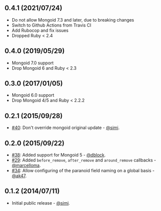 ## 0.4.1 (2021/07/24)

* Do not allow Mongoid 7.3 and later, due to breaking changes
* Switch to Github Actions from Travis CI
* Add Rubocop and fix issues
* Dropped Ruby < 2.4

## 0.4.0 (2019/05/29)

* Mongoid 7.0 support
* Drop Mongoid 6 and Ruby < 2.3

## 0.3.0 (2017/01/05)

* Mongoid 6.0 support
* Drop Mongoid 4/5 and Ruby < 2.2.2

## 0.2.1 (2015/09/28)

* [#40](https://github.com/simi/mongoid_paranoia/pull/40): Don't override mongoid original update - [@simi](https://github.com/simi).

## 0.2.0 (2015/09/22)

* [#38](https://github.com/simi/mongoid_paranoia/pull/38): Added support for Mongoid 5 - [@dblock](https://github.com/dblock).
* [#29](https://github.com/simi/mongoid_paranoia/pull/29): Added `before_remove`, `after_remove` and `around_remove` callbacks - [@marcelloma](https://github.com/marcelloma).
* [#34](https://github.com/simi/mongoid_paranoia/pull/34): Allow configuring of the paranoid field naming on a global basis - [@ak47](https://github.com/ak47).

## 0.1.2 (2014/07/11)

* Initial public release - [@simi](https://github.com/simi).
